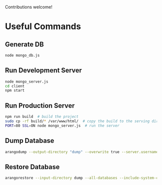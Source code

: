 Contributions welcome!

# Useful Commands

## Generate DB
```bash
node mongo_db.js
```

## Run Development Server
```bash
node mongo_server.js
cd client
npm start
```

## Run Production Server
```bash
npm run build  # build the project
sudo cp -rf build/* /var/www/html/  # copy the build to the serving directory
PORT=80 SSL=ON node mongo_server.js  # run the server
```

## Dump Database

```bash
arangodump --output-directory "dump" --overwrite true --server.username root --all-databases true
```

## Restore Database

```bash
arangorestore --input-directory dump --all-databases --include-system-collections true --create-database true
```
